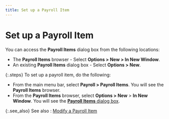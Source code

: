 ```yaml
---
title: Set up a Payroll Item
---
```


# Set up a Payroll Item


You can access the **Payroll Items**  dialog box from the following locations:

- The **Payroll 
 Items** browser - Select **Options 
 &gt; New &gt; In New Window**.
- An existing  **Payroll Items** dialog box - Select  **Options &gt; New**.



{:.steps}
To set up a payroll item, do the following:

- From the main  menu bar, select **Payroll &gt; Payroll 
 Items**. You will see the **Payroll 
 Items** browser.
- From the **Payroll Items** browser, select **Options &gt; New** > **In 
 New Window**. You will see the [**Payroll Items** dialog box]({{site.prl_baseurl}}/misc/the_payroll_items_profile_general.html).



{:.see_also}
See also
: [Modify a Payroll  Item]({{site.prl_baseurl}}/setup/payroll-items/setting-up-payroll-items/modifying_payroll_items.html)
